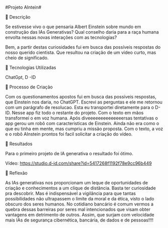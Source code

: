 
#Projeto AIntein#

📒 Descrição

Se estivesse vivo o que pensaria Albert Einstein sobre mundo em construção das IAs Generativas?
Qual conselho daria para a raça humana envolta nessas novas interações com as tecnologias?

Bem, a partir destas curiosidades fui em busca das possíveis respostas do nosso querido cientista. Que resultou
na criação de um vídeo curto, mas cheio de significado.

🤖 Tecnologias Utilizadas

ChatGpt,
D -ID 

🧐 Processo de Criação

Com os questionamentos apostos fui em busca das possíveis respostas,  que Einstein nos daria, no ChatGPT. Escrevi as perguntas e ele me retornou
com um parágrafo de resolucao. Esta eu transportei diretamente para o D-ID. Nesse app fiz todo o restante do projeto.
Com o texto em mãos transformei o em voz humana. Após diveeeeeeeeeeeeeersas tentativas o app gerou um robô com caracteristicas de Einstein.
Ainda não era como o que eu tinha em mente, mas cumpriu a missão proposta. Com o texto, a voz e o robô AInstein prontos foi facil solicitar a criação 
do vídeo.


🚀 Resultados

Para o primeiro projeto de IA generativa o resultado foi ótimo.

Vídeo: https://studio.d-id.com/share?id=5417268f1192f78e9cc96b449


💭 Reflexão 

As IAs generativas nos proporcionam um leque de oportunidades de criação e conhecimentos a um clique de distância. Basta ter curiosidade 
pra descobrir. Mas é indispensável a vigilância para que tantas possibilidades não ultrapassem o limite da moral e da ética, visto o lado
obscuro dos seres humanos. No cotidiano bancário é comum vermos a quebra dessas barreiras por seres mal intencionados que visam obter vantagens
em detrimento de outros. Assim, que surjam com velocidade mais IAs de segurança cibernética, bancária, de dados e de pessoas!!!!







